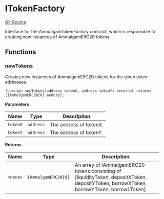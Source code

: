 # ITokenFactory
[Git Source](https://github.com/Ammalgam-Protocol/core-v1/blob/8a7f458eaa44bd6bb81314db98899ee7d35f8c57/contracts/interfaces/factories/ITokenFactory.sol)

Interface for the AmmalgamTokenFactory contract, which is responsible for creating new instances of AmmalgamERC20 tokens.


## Functions
### newTokens

Creates new instances of AmmalgamERC20 tokens for the given token addresses.


```solidity
function newTokens(address tokenX, address tokenY) external returns (IAmmalgamERC20[6] memory);
```
**Parameters**

|Name|Type|Description|
|----|----|-----------|
|`tokenX`|`address`|The address of tokenX.|
|`tokenY`|`address`|The address of tokenY.|

**Returns**

|Name|Type|Description|
|----|----|-----------|
|`<none>`|`IAmmalgamERC20[6]`|An array of IAmmalgamERC20 tokens consisting of [liquidityToken, depositXToken, depositYToken, borrowXToken, borrowYToken, borrowLToken].|


